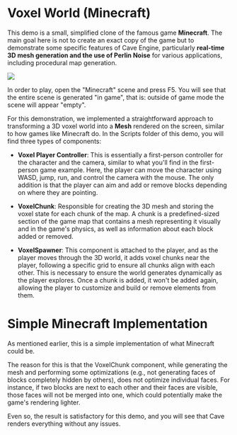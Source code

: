 # Voxel World (Minecraft)

This demo is a small, simplified clone of the famous game **Minecraft**. The main goal here is not to create an exact copy of the game but to demonstrate some specific features of Cave Engine, particularly **real-time 3D mesh generation and the use of Perlin Noise** for various applications, including procedural map generation.

![](Content/Demos/Minecraft/DemoIMG)

<div class="green">
In order to play, open the "Minecraft" scene and press F5. You will see that the entire scene is generated "in game", that is: outside of game mode the scene will appear "empty".
</div>

For this demonstration, we implemented a straightforward approach to transforming a 3D voxel world into a **Mesh** rendered on the screen, similar to how games like Minecraft do. In the Scripts folder of this demo, you will find three types of components:

- **Voxel Player Controller**: This is essentially a first-person controller for the character and the camera, similar to what you'll find in the first-person game example. Here, the player can move the character using WASD, jump, run, and control the camera with the mouse. The only addition is that the player can aim and add or remove blocks depending on where they are pointing.

- **VoxelChunk**: Responsible for creating the 3D mesh and storing the voxel state for each chunk of the map. A chunk is a predefined-sized section of the game map that contains a mesh representing it visually and in the game's physics, as well as information about each block added or removed.

- **VoxelSpawner**: This component is attached to the player, and as the player moves through the 3D world, it adds voxel chunks near the player, following a specific grid to ensure all chunks align with each other. This is necessary to ensure the world generates dynamically as the player explores. Once a chunk is added, it won't be added again, allowing the player to customize and build or remove elements from them.

# Simple Minecraft Implementation
As mentioned earlier, this is a simple implementation of what Minecraft could be.

The reason for this is that the VoxelChunk component, while generating the mesh and performing some optimizations (e.g., not generating faces of blocks completely hidden by others), does not optimize individual faces. For instance, if two blocks are next to each other and their faces are visible, those faces will not be merged into one, which could potentially make the game's rendering lighter.

Even so, the result is satisfactory for this demo, and you will see that Cave renders everything without any issues.
